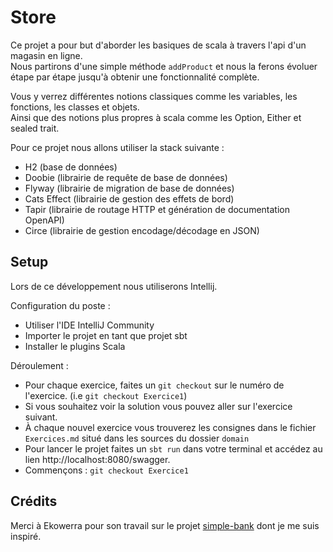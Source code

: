 # Store

Ce projet a pour but d'aborder les basiques de scala à travers l'api d'un magasin en ligne.\
Nous partirons d'une simple méthode `addProduct` et nous la ferons évoluer étape par étape jusqu'à obtenir une fonctionnalité complète.

Vous y verrez différentes notions classiques comme les variables, les fonctions, les classes et objets.\
Ainsi que des notions plus propres à scala comme les Option, Either et sealed trait.

Pour ce projet nous allons utiliser la stack suivante :
- H2 (base de données)
- Doobie (librairie de requête de base de données)
- Flyway (librairie de migration de base de données)
- Cats Effect (librairie de gestion des effets de bord)
- Tapir (librairie de routage HTTP et génération de documentation OpenAPI)
- Circe (librairie de gestion encodage/décodage en JSON)

## Setup

Lors de ce développement nous utiliserons Intellij.

Configuration du poste :
- Utiliser l'IDE IntelliJ Community
- Importer le projet en tant que projet sbt
- Installer le plugins Scala

Déroulement :
- Pour chaque exercice, faites un `git checkout` sur le numéro de l'exercice. (i.e `git checkout Exercice1`)
- Si vous souhaitez voir la solution vous pouvez aller sur l'exercice suivant.
- À chaque nouvel exercice vous trouverez les consignes dans le fichier `Exercices.md` situé dans les sources du dossier `domain`
- Pour lancer le projet faites un `sbt run` dans votre terminal et accédez au lien http://localhost:8080/swagger.
- Commençons : `git checkout Exercice1`

## Crédits
Merci à Ekowerra pour son travail sur le projet [simple-bank](https://github.com/Ekowerra/simple-bank) dont je me suis inspiré.